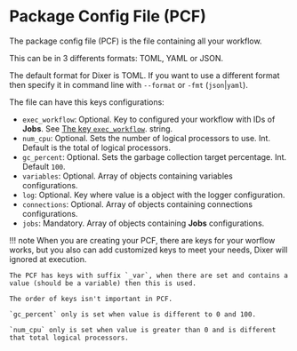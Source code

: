 # Package Config File (PCF)

The package config file (PCF) is the file containing all your workflow.

This can be in 3 differents formats: TOML, YAML or JSON.

The default format for Dixer is TOML. If you want to use a different format then specify it in command line with `--format` or `-fmt` (`json`|`yaml`).

The file can have this keys configurations:

- `exec_workflow`: Optional. Key to configured your workflow with IDs of **Jobs**. See [The key `exec_workflow`](Key-exec-workflow.md). string.
- `num_cpu`: Optional. Sets the number of logical processors to use. Int. Default is the total of logical processors.
- `gc_percent`: Optional. Sets the garbage collection target percentage. Int. Default `100`.
- `variables`: Optional. Array of objects containing variables configurations.
- `log`: Optional. Key where value is a object with the logger configuration.
- `connections`: Optional. Array of objects containing connections configurations.
- `jobs`: Mandatory. Array of objects containing **Jobs** configurations.

!!! note
    When you are creating your PCF, there are keys for your worflow works, but you also can add customized keys to meet your needs, Dixer will ignored at execution.

    The PCF has keys with suffix `_var`, when there are set and contains a value (should be a variable) then this is used.

    The order of keys isn't important in PCF.

    `gc_percent` only is set when value is different to 0 and 100.

    `num_cpu` only is set when value is greater than 0 and is different that total logical processors.